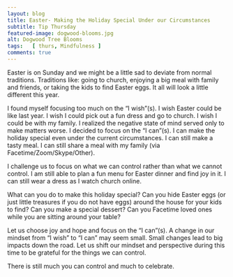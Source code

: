 ```yaml
---
layout: blog
title: Easter- Making the Holiday Special Under our Circumstances
subtitle: Tip Thursday
featured-image: dogwood-blooms.jpg
alt: Dogwood Tree Blooms
tags:   [ thurs, Mindfulness ]
comments: true
---
```

Easter is on Sunday and we might be a little sad to deviate from normal traditions. Traditions like: going to church, enjoying a big meal with family and friends, or taking the kids to find Easter eggs. It all will look a little different this year.

I found myself focusing too much on the “I wish”(s). I wish Easter could be like last year. I wish I could pick out a fun dress and go to church. I wish I could be with my family. I realized the negative state of mind served only to make matters worse. I decided to focus on the “I can”(s).  I can make the holiday special even under the current circumstances. I can still make a tasty meal. I can still share a meal with my family (via Facetime/Zoom/Skype/Other).

I challenge us to focus on what we can control rather than what we cannot control. I am still able to plan a fun menu for Easter dinner and find joy in it. I can still wear a dress as I watch church online.

What can you do to make this holiday special? Can you hide Easter eggs (or just little treasures if you do not have eggs) around the house for your kids to find? Can you make a special dessert? Can you Facetime loved ones while you are sitting around your table?

Let us choose joy and hope and focus on the “I can”(s). A change in our mindset from “I wish” to “I can” may seem small. Small changes lead to big impacts down the road. Let us shift our mindset and perspective during this time to be grateful for the things we can control.

There is still much you can control and much to celebrate.
